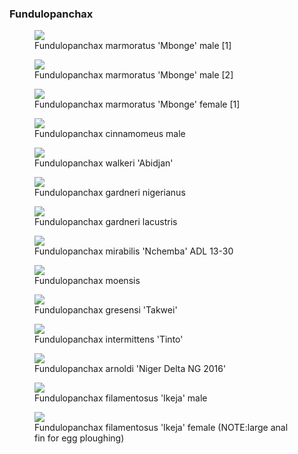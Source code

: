 ### Fundulopanchax

<figure>
  <img src="https://thekillifish.net/index_ATTACHMENTS/20210303-DSC_5321-F_marmoratus_Enhanced-NR.jpg" />
  <figcaption>Fundulopanchax marmoratus 'Mbonge' male [1]</figcaption>
</figure>

<figure>
  <img src="https://thekillifish.net/index_ATTACHMENTS/20210303-F_marmoratus_DSC_5313-Enhanced-NR.jpg" />
  <figcaption>Fundulopanchax marmoratus 'Mbonge' male [2]</figcaption>
</figure>

<figure>
  <img src="https://thekillifish.net/index_ATTACHMENTS/Fundulopanchax_marmoratus_Mbonge_female.png" />
  <figcaption>Fundulopanchax marmoratus 'Mbonge' female [1]</figcaption>
</figure>

<figure>
  <img src="https://thekillifish.net/index_ATTACHMENTS/20190619-F_cinnamomeus_Flare_DSC_2171-Enhanced-NR.jpg" />
  <figcaption>Fundulopanchax cinnamomeus male</figcaption>
</figure>

<figure>
  <img src="https://thekillifish.net/index_ATTACHMENTS/20191104-F_walkeri_DSC_3907.jpg" />
  <figcaption>Fundulopanchax walkeri 'Abidjan'</figcaption>
</figure>

<figure>
  <img src="https://thekillifish.net/index_ATTACHMENTS/Fundulopanchax_gardneri_nigerianus_gold.jpg" />
  <figcaption>Fundulopanchax gardneri nigerianus</figcaption>
</figure>

<figure>
  <img src="https://thekillifish.net/index_ATTACHMENTS/20220917-DSC_7860_lacustris_LR.jpg" />
  <figcaption>Fundulopanchax gardneri lacustris</figcaption>
</figure>

<figure>
  <img src="https://thekillifish.net/index_ATTACHMENTS/20211008-F_mirablis_DSC_6181.jpg" />
  <figcaption>Fundulopanchax mirabilis 'Nchemba' ADL 13-30</figcaption>
</figure>

<figure>
  <img src="https://thekillifish.net/index_ATTACHMENTS/20230417-Fundulopanchax_traudeae.jpg" />
  <figcaption>Fundulopanchax moensis</figcaption>
</figure>

<figure>
  <img src="https://thekillifish.net/index_ATTACHMENTS/DSC_0633_takwei_LR.jpg" />
  <figcaption>Fundulopanchax gresensi 'Takwei'</figcaption>
</figure>

<figure>
  <img src="https://thekillifish.net/index_ATTACHMENTS/20220917-DSC_7877_tinto_LR.jpg" />
  <figcaption>Fundulopanchax intermittens 'Tinto'</figcaption>
</figure>

<figure>
  <img src="https://thekillifish.net/index_ATTACHMENTS/20190521-DSC_0841_arnoldi_LR.jpg" />
  <figcaption>Fundulopanchax arnoldi 'Niger Delta NG 2016' </figcaption>
</figure>

<figure>
  <img src="https://thekillifish.net/index_ATTACHMENTS/DSC_8790_filamentosus_male_LR.jpg" />
  <figcaption>Fundulopanchax filamentosus 'Ikeja' male </figcaption>
</figure>

<figure>
  <img src="https://thekillifish.net/index_ATTACHMENTS/20230131-filamentosus_female_DSC_8568.jpg" />
  <figcaption>Fundulopanchax filamentosus 'Ikeja' female (NOTE:large anal fin for egg ploughing)</figcaption>
</figure>